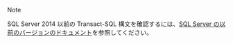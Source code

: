 > [!Note]
> SQL Server 2014 以前の Transact-SQL 構文を確認するには、[SQL Server の以前のバージョンのドキュメント](../sql-server/previous-versions-sql-server.md?view=sql-server-2016)を参照してください。